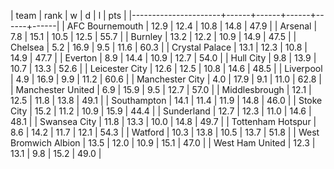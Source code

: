 |         team         | rank |  w   |  d   |  l   | pts  |
|----------------------+------+------+------+------+------|
| AFC Bournemouth      | 12.9 | 12.4 | 10.8 | 14.8 | 47.9 |
| Arsenal              |  7.8 | 15.1 | 10.5 | 12.5 | 55.7 |
| Burnley              | 13.2 | 12.2 | 10.9 | 14.9 | 47.5 |
| Chelsea              |  5.2 | 16.9 |  9.5 | 11.6 | 60.3 |
| Crystal Palace       | 13.1 | 12.3 | 10.8 | 14.9 | 47.7 |
| Everton              |  8.9 | 14.4 | 10.9 | 12.7 | 54.0 |
| Hull City            |  9.8 | 13.9 | 10.7 | 13.3 | 52.6 |
| Leicester City       | 12.6 | 12.5 | 10.8 | 14.6 | 48.5 |
| Liverpool            |  4.9 | 16.9 |  9.9 | 11.2 | 60.6 |
| Manchester City      |  4.0 | 17.9 |  9.1 | 11.0 | 62.8 |
| Manchester United    |  6.9 | 15.9 |  9.5 | 12.7 | 57.0 |
| Middlesbrough        | 12.1 | 12.5 | 11.8 | 13.8 | 49.1 |
| Southampton          | 14.1 | 11.4 | 11.9 | 14.8 | 46.0 |
| Stoke City           | 15.2 | 11.2 | 10.9 | 15.9 | 44.4 |
| Sunderland           | 12.7 | 12.3 | 11.0 | 14.6 | 48.1 |
| Swansea City         | 11.8 | 13.3 | 10.0 | 14.8 | 49.7 |
| Tottenham Hotspur    |  8.6 | 14.2 | 11.7 | 12.1 | 54.3 |
| Watford              | 10.3 | 13.8 | 10.5 | 13.7 | 51.8 |
| West Bromwich Albion | 13.5 | 12.0 | 10.9 | 15.1 | 47.0 |
| West Ham United      | 12.3 | 13.1 |  9.8 | 15.2 | 49.0 |
